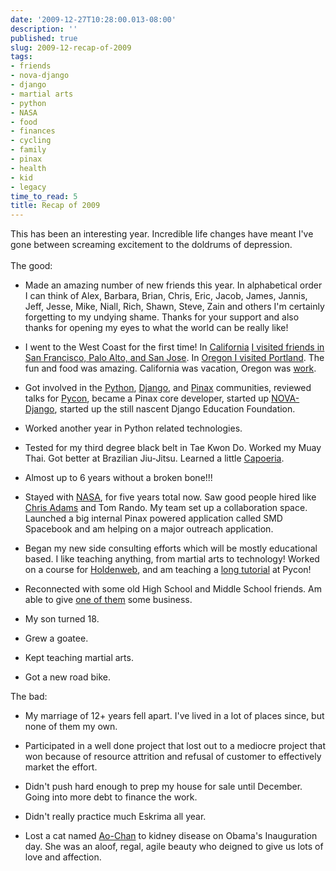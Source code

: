 ```yaml
---
date: '2009-12-27T10:28:00.013-08:00'
description: ''
published: true
slug: 2009-12-recap-of-2009
tags:
- friends
- nova-django
- django
- martial arts
- python
- NASA
- food
- finances
- cycling
- family
- pinax
- health
- kid
- legacy
time_to_read: 5
title: Recap of 2009
---
```


This has been an interesting year. Incredible life changes have meant I've gone between screaming excitement to the doldrums of depression.<br /><br />The good:<br /><ul><li>Made an amazing number of new friends this year. In alphabetical order I can think of Alex, Barbara, Brian, Chris, Eric, Jacob, James, Jannis, Jeff, Jesse, Mike, Niall, Rich, Shawn, Steve, Zain and others I'm certainly forgetting to my undying shame. Thanks for your support and also thanks for opening my eyes to what the world can be really like!<br /></li></ul><ul><li>I went to the West Coast for the first time!  In <a href="http://www.flickr.com/photos/pydanny/sets/72157619175405386/">California</a> <a href="http://www.flickr.com/photos/pydanny/sets/72157619175405386/">I visited friends in San Francisco, Palo Alto, and San Jose</a>. In <a href="http://www.flickr.com/photos/pydanny/sets/72157622287195052/">Oregon I visited Portland</a>. The fun and food was amazing. California was vacation, Oregon was <a href="http://www.djangocon.org/">work</a>.</li></ul><ul><li>Got involved in the <a href="http://python.org/">Python</a>, <a href="http://djangoproject.com/">Django</a>, and <a href="http://pinaxproject.com/">Pinax</a> communities, reviewed talks for <a href="http://us.pycon.org/">Pycon</a>, became a Pinax core developer, started up <a href="http://www.meetup.com/NOVA-Django">NOVA-Django</a>, started up the still nascent Django Education Foundation.</li></ul><ul><li>Worked another year in Python related technologies.<br /></li></ul><ul><li>Tested for my third degree black belt in Tae Kwon Do. Worked my Muay Thai. Got better at Brazilian Jiu-Jitsu. Learned a little <a href="http://www.vimeo.com/6802099">Capoeria</a>.<br /></li></ul><ul><li> Almost up to 6 years without a broken bone!!!<br /></li></ul><ul><li>Stayed with <a href="http://www.nasa.gov/">NASA</a>, for five years total now. Saw good people hired like <a href="http://chris.improbable.org/">Chris Adams</a> and Tom Rando. My team set up a collaboration space. Launched a big internal Pinax powered application called SMD Spacebook and am helping on a major outreach application.</li></ul><ul><li>Began my new side consulting efforts which will be mostly educational based. I like teaching anything, from martial arts to technology! Worked on a course for <a href="http://holdenweb.com/">Holdenweb</a>, and am teaching a <a href="http://us.pycon.org/2010/tutorials/greenfield_pinax/">long tutorial</a> at Pycon!<br /></li></ul><ul><li>Reconnected with some old High School and Middle School friends. Am able to give <a href="http://www.columbiahandyman.net/">one of them</a> some business.<br /></li></ul><ul><li>My son turned 18.<br /></li></ul><ul><li>Grew a goatee.<br /></li></ul><ul><li>Kept teaching martial arts.</li></ul><ul><li>Got a new road bike.<br /></li></ul>The bad:<br /><ul><li>My marriage of 12+ years fell apart. I've lived in a lot of places since, but none of them my own.<a href="http://www.takebackthetap.org/"><br /></a></li></ul><ul><li>Participated in a well done project that lost out to a mediocre project that won because of resource attrition and refusal of customer to effectively market the effort.<br /></li></ul><ul><li>Didn't push hard enough to prep my house for sale until December. Going into more debt to finance the work.</li></ul><ul><li>Didn't really practice much Eskrima all year.</li></ul><ul><li>Lost a cat named <a href="http://www.flickr.com/photos/pydanny/3116772891/">Ao-Chan</a> to kidney disease on Obama's Inauguration day. She was an aloof, regal, agile beauty who deigned to give us lots of love and affection.</li></ul>